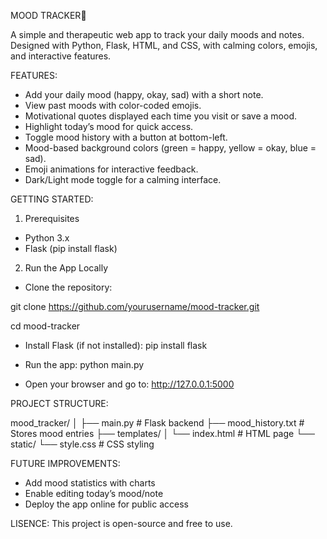 MOOD TRACKER🌸

A simple and therapeutic web app to track your daily moods and notes.
Designed with Python, Flask, HTML, and CSS, with calming colors, emojis, and interactive features.

FEATURES:

- Add your daily mood (happy, okay, sad) with a short note.
- View past moods with color-coded emojis.
- Motivational quotes displayed each time you visit or save a mood.
- Highlight today’s mood for quick access.
- Toggle mood history with a button at bottom-left.
- Mood-based background colors (green = happy, yellow = okay, blue = sad).
- Emoji animations for interactive feedback.
- Dark/Light mode toggle for a calming interface.

GETTING STARTED:
1. Prerequisites

- Python 3.x
- Flask (pip install flask)

2. Run the App Locally

- Clone the repository:

git clone https://github.com/yourusername/mood-tracker.git

cd mood-tracker

- Install Flask (if not installed):
pip install flask

- Run the app:
python main.py

- Open your browser and go to: http://127.0.0.1:5000

PROJECT STRUCTURE:

mood_tracker/
│
├── main.py             # Flask backend
├── mood_history.txt    # Stores mood entries
├── templates/
│   └── index.html      # HTML page
└── static/
    └── style.css       # CSS styling

FUTURE IMPROVEMENTS:

- Add mood statistics with charts
- Enable editing today’s mood/note
- Deploy the app online for public access

LISENCE: This project is open-source and free to use.
